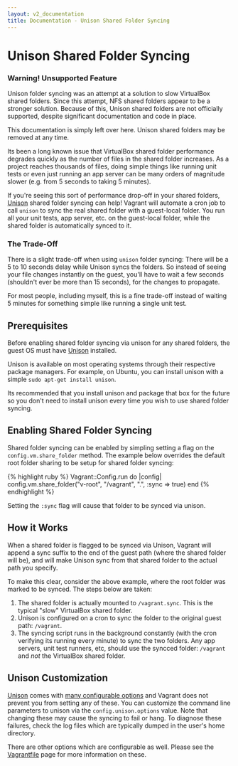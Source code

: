 ```yaml
---
layout: v2_documentation
title: Documentation - Unison Shared Folder Syncing
---
```

# Unison Shared Folder Syncing

<div class="info">
  <h3>Warning! Unsupported Feature</h3>
  <p>
    Unison folder syncing was an attempt at a solution to slow VirtualBox
    shared folders. Since this attempt, NFS shared folders appear to be a
    stronger solution. Because of this, Unison shared folders are not officially
    supported, despite significant documentation and code in place.
  </p>
  <p>
    This documentation is simply left over here. Unison shared folders may
    be removed at any time.
  </p>
</div>

Its been a long known issue that VirtualBox shared folder performance
degrades quickly as the number of files in the shared folder increases.
As a project reaches thousands of files, doing simple things like running
unit tests or even just running an app server can be many orders
of magnitude slower (e.g. from 5 seconds to taking 5 minutes).

If you're seeing this sort of performance drop-off in your shared folders,
[Unison](http://www.cis.upenn.edu/~bcpierce/unison/) shared folder syncing
can help! Vagrant will automate a cron job to call `unison` to sync the
real shared folder with a guest-local folder. You run all your unit tests,
app server, etc. on the guest-local folder, while the shared folder is
automatically synced to it.

<div class="info">
  <h3>The Trade-Off</h3>
  <p>
    There is a slight trade-off when using <code>unison</code> folder syncing: There
    will be a 5 to 10 seconds delay while Unison syncs the folders. So instead
    of seeing your file changes instantly on the guest, you'll have to wait
    a few seconds (shouldn't ever be more than 15 seconds), for the changes
    to propagate.
  </p>
  <p>
    For most people, including myself, this is a fine trade-off instead of
    waiting 5 minutes for something simple like running a single unit test.
  </p>
</div>

## Prerequisites

Before enabling shared folder syncing via unison for any shared folders,
the guest OS must have [Unison](http://www.cis.upenn.edu/~bcpierce/unison/)
installed.

Unison is available on most operating systems through their respective
package managers. For example, on Ubuntu, you can install unison with
a simple `sudo apt-get install unison`.

Its recommended that you install unison and package that box for the future
so you don't need to install unison every time you wish to use shared
folder syncing.

## Enabling Shared Folder Syncing

Shared folder syncing can be enabled by simpling setting a flag on the
`config.vm.share_folder` method. The example below overrides the default
root folder sharing to be setup for shared folder syncing:

{% highlight ruby %}
Vagrant::Config.run do |config|
  config.vm.share_folder("v-root", "/vagrant", ".", :sync => true)
end
{% endhighlight %}

Setting the `:sync` flag will cause that folder to be synced via unison.

## How it Works

When a shared folder is flagged to be synced via Unison, Vagrant will
append a sync suffix to the end of the guest path (where the shared
folder will be), and will make Unison sync from that shared folder to
the actual path you specify.

To make this clear, consider the above example, where the root folder
was marked to be synced. The steps below are taken:

1. The shared folder is actually mounted to `/vagrant.sync`. This is
   the typical "slow" VirtualBox shared folder.
2. Unison is configured on a cron to sync the folder to the original
   guest path: `/vagrant`.
3. The syncing script runs in the background constantly (with the cron
   verifying its running every minute) to sync the two folders. Any
   app servers, unit test runners, etc, should use the syncced folder:
   `/vagrant` and _not_ the VirtualBox shared folder.

## Unison Customization

[Unison](http://www.cis.upenn.edu/~bcpierce/unison/) comes with
[many configurable options](http://www.cis.upenn.edu/~bcpierce/unison/download/releases/stable/unison-manual.html#prefs) and Vagrant does not prevent
you from setting any of these. You can customize the command line
parameters to unison via the `config.unison.options` value. Note
that changing these may cause the syncing to fail or hang. To diagnose
these failures, check the log files which are typically dumped in
the user's home directory.

There are other options which are configurable as well. Please see
the [Vagrantfile](/v2/docs/vagrantfile.html) page for more information
on these.
